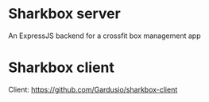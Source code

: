 # Sharkbox server
An ExpressJS backend for a crossfit box management app

# Sharkbox client
Client: https://github.com/Gardusio/sharkbox-client

